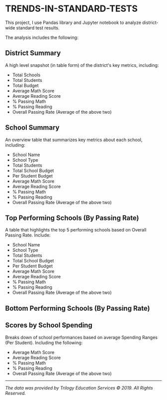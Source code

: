# TRENDS-IN-STANDARD-TESTS

This project, I use Pandas library and Jupyter notebook to analyze district-wide standard test results.

The analysis includes the following:

## District Summary

A high level snapshot (in table form) of the district's key metrics, including:

- Total Schools
- Total Students
- Total Budget
- Average Math Score
- Average Reading Score
- % Passing Math
- % Passing Reading
- Overall Passing Rate (Average of the above two)

## School Summary

An overview table that summarizes key metrics about each school, including:

- School Name
- School Type
- Total Students
- Total School Budget
- Per Student Budget
- Average Math Score
- Average Reading Score
- % Passing Math
- % Passing Reading
- Overall Passing Rate (Average of the above two)

## Top Performing Schools (By Passing Rate)

A table that highlights the top 5 performing schools based on Overall Passing Rate. Include:

- School Name
- School Type
- Total Students
- Total School Budget
- Per Student Budget
- Average Math Score
- Average Reading Score
- % Passing Math
- % Passing Reading
- Overall Passing Rate (Average of the above two)

## Bottom Performing Schools (By Passing Rate)

## Scores by School Spending

Breaks down of school performances based on average Spending Ranges (Per Student).  Including the following:

- Average Math Score
- Average Reading Score
- % Passing Math
- % Passing Reading
- Overall Passing Rate (Average of the above two)

----------
*The data was provided by Trilogy Education Services © 2019. All Rights Reserved.*